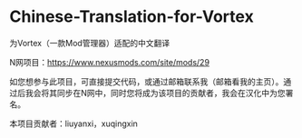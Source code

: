 # Chinese-Translation-for-Vortex
为Vortex（一款Mod管理器）适配的中文翻译

N网项目：https://www.nexusmods.com/site/mods/29

如您想参与此项目，可直接提交代码，或通过邮箱联系我（邮箱看我的主页）。通过后我会将其同步在N网中，同时您将成为该项目的贡献者，我会在汉化中为您署名。

本项目贡献者：liuyanxi，xuqingxin
